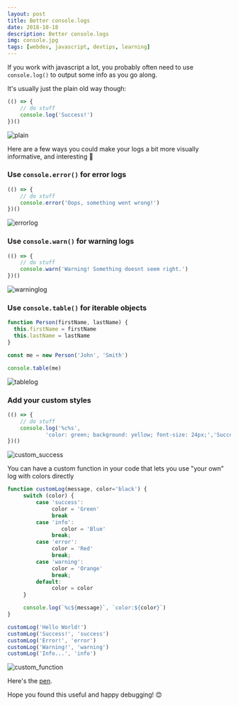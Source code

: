 ```yaml
---
layout: post
title: Better console.logs
date: 2018-10-18
description: Better console.logs
img: console.jpg
tags: [webdev, javascript, devtips, learning]
---
```

If you work with javascript a lot, you probably often need to use `console.log()` to output some info as you go along.

It's usually just the plain old way though:
```javascript
(() => {
    // do stuff
    console.log('Success!')
})()
```
![plain](https://thepracticaldev.s3.amazonaws.com/i/7c9pbcb63avm83drprur.png)

Here are a few ways you could make your logs a bit more visually informative, and interesting 🙂

### Use `console.error()` for error logs
```javascript
(() => {
    // do stuff
    console.error('Oops, something went wrong!')
})()
```
![errorlog](https://thepracticaldev.s3.amazonaws.com/i/d2sjc7fbnab0ihih2718.png)

### Use `console.warn()` for warning logs
```javascript
(() => {
    // do stuff
    console.warn('Warning! Something doesnt seem right.')
})()
```
![warninglog](https://thepracticaldev.s3.amazonaws.com/i/5d5je9x3d5kex8y7kosz.png)

### Use `console.table()` for iterable objects
```javascript
function Person(firstName, lastName) {
  this.firstName = firstName
  this.lastName = lastName
}

const me = new Person('John', 'Smith')

console.table(me)
```
![tablelog](https://thepracticaldev.s3.amazonaws.com/i/smtigum4notzzl2gjrnq.png)

### Add your custom styles
```javascript
(() => {
    // do stuff
    console.log('%c%s',
            'color: green; background: yellow; font-size: 24px;','Success!')
})()
```
![custom_success](https://thepracticaldev.s3.amazonaws.com/i/2ey09anydalwx4jo89nk.png)

You can have a custom function in your code that lets you use "your own" log with colors directly

```javascript
function customLog(message, color='black') {
     switch (color) {
         case 'success':  
              color = 'Green'
              break
         case 'info':     
                 color = 'Blue'  
              break;
         case 'error':   
              color = 'Red'   
              break;
         case 'warning':  
              color = 'Orange' 
              break;
         default: 
              color = color
     }

     console.log(`%c${message}`, `color:${color}`)
}

customLog('Hello World!')
customLog('Success!', 'success')
customLog('Error!', 'error')
customLog('Warning!', 'warning')
customLog('Info...', 'info')
```
![custom_function](https://thepracticaldev.s3.amazonaws.com/i/utfaa6x2ryx37z9540nn.png)

Here's the [pen](https://codepen.io/wang0nya/pen/PyRJmO). 

Hope you found this useful and happy debugging! 😊